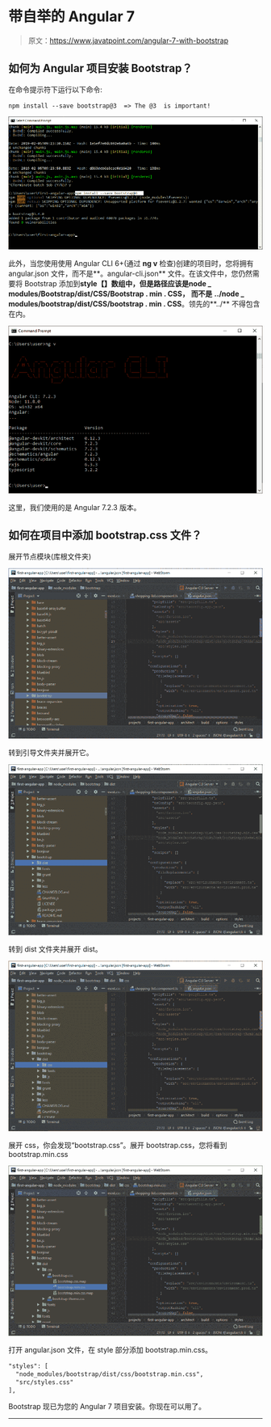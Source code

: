 # 带自举的 Angular 7

> 原文：<https://www.javatpoint.com/angular-7-with-bootstrap>

## 如何为 Angular 项目安装 Bootstrap？

在命令提示符下运行以下命令:

```
npm install --save bootstrap@3  => The @3  is important!

```

![Angular 7 with Bootstrap](img/d1fc42c5930c54ccce5e8636e2e86fd0.png)

此外，当您使用使用 Angular CLI 6+(通过 **ng v** 检查)创建的项目时，您将拥有 angular.json 文件，而不是**。angular-cli.json** 文件。在该文件中，您仍然需要将 Bootstrap 添加到**style【】**数组中，但是路径应该是**node _ modules/Bootstrap/dist/CSS/Bootstrap . min . CSS，** **而不是** **../node _ modules/bootstrap/dist/CSS/bootstrap . min . CSS**。领先的**../** 不得包含在内。

![Angular 7 with Bootstrap](img/ef5b5dac33e2b5155f2bdabfbee22dc7.png)

这里，我们使用的是 Angular 7.2.3 版本。

## 如何在项目中添加 bootstrap.css 文件？

展开节点模块(库根文件夹)

![Angular 7 with Bootstrap](img/2e0f5a002644c5c850f9bbfe0fe878ca.png)

转到引导文件夹并展开它。

![Angular 7 with Bootstrap](img/c7729c6333b8a253d342717d806bbe9a.png)

转到 dist 文件夹并展开 dist。

![Angular 7 with Bootstrap](img/3ad2327f5febf356312d00b9403db00e.png)

展开 css，你会发现“bootstrap.css”。展开 bootstrap.css，您将看到 bootstrap.min.css

![Angular 7 with Bootstrap](img/a7412b2a53df8344a569b4798a9d636d.png)

打开 angular.json 文件，在 style 部分添加 bootstrap.min.css。

```
"styles": [
  "node_modules/bootstrap/dist/css/bootstrap.min.css",
  "src/styles.css"
],

```

Bootstrap 现已为您的 Angular 7 项目安装。你现在可以用了。

* * *